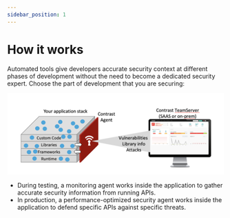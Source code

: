 ```yaml
---
sidebar_position: 1
---
```


# How it works

Automated tools give developers accurate security context at different phases of development without the need to become a dedicated security expert. Choose the part of development that you are securing:
 
![Diagram of components](how-it-works.png)

- During testing, a monitoring agent works inside the application to gather accurate security information from running APIs.
- In production, a performance-optimized security agent works inside the application to defend specific APIs against specific threats.
